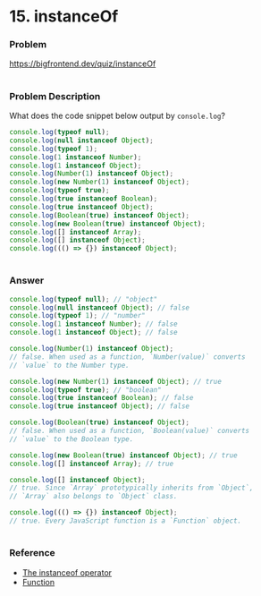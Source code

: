 # 15. instanceOf

### Problem

https://bigfrontend.dev/quiz/instanceOf

#

### Problem Description

What does the code snippet below output by `console.log`?

```js
console.log(typeof null);
console.log(null instanceof Object);
console.log(typeof 1);
console.log(1 instanceof Number);
console.log(1 instanceof Object);
console.log(Number(1) instanceof Object);
console.log(new Number(1) instanceof Object);
console.log(typeof true);
console.log(true instanceof Boolean);
console.log(true instanceof Object);
console.log(Boolean(true) instanceof Object);
console.log(new Boolean(true) instanceof Object);
console.log([] instanceof Array);
console.log([] instanceof Object);
console.log((() => {}) instanceof Object);
```

#

### Answer

```js
console.log(typeof null); // "object"
console.log(null instanceof Object); // false
console.log(typeof 1); // "number"
console.log(1 instanceof Number); // false
console.log(1 instanceof Object); // false

console.log(Number(1) instanceof Object);
// false. When used as a function, `Number(value)` converts
// `value` to the Number type.

console.log(new Number(1) instanceof Object); // true
console.log(typeof true); // "boolean"
console.log(true instanceof Boolean); // false
console.log(true instanceof Object); // false

console.log(Boolean(true) instanceof Object);
// false. When used as a function, `Boolean(value)` converts
// `value` to the Boolean type.

console.log(new Boolean(true) instanceof Object); // true
console.log([] instanceof Array); // true

console.log([] instanceof Object);
// true. Since `Array` prototypically inherits from `Object`,
// `Array` also belongs to `Object` class.

console.log((() => {}) instanceof Object);
// true. Every JavaScript function is a `Function` object.
```

#

### Reference

- [The instanceof operator](https://javascript.info/instanceof#ref-instanceof)
- [Function](https://developer.mozilla.org/en-US/docs/Web/JavaScript/Reference/Global_Objects/Function)
